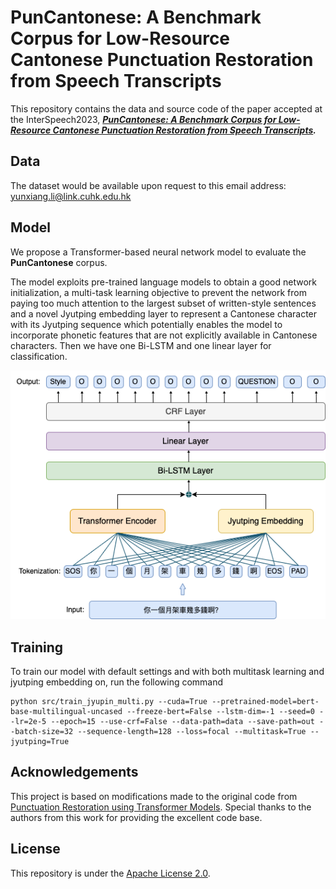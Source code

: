 # PunCantonese: A Benchmark Corpus for Low-Resource Cantonese Punctuation Restoration from Speech Transcripts

This repository contains the data and source code of the  paper accepted at the InterSpeech2023, ***[PunCantonese: A Benchmark Corpus for Low-Resource Cantonese Punctuation Restoration from Speech Transcripts](https://www.isca-speech.org/archive/pdfs/interspeech_2023/li23z_interspeech.pdf).***


## Data

The dataset would be available upon request to this email address: yunxiang.li@link.cuhk.edu.hk


## Model
We propose a Transformer-based neural network model to evaluate the  **PunCantonese** corpus. 

The model exploits pre-trained language models to obtain a good network initialization, a multi-task learning objective to prevent the network from paying too much attention to the largest subset of written-style sentences and a novel Jyutping embedding layer to represent a Cantonese character with its Jyutping sequence which potentially enables the model to incorporate phonetic features that are not explicitly available in Cantonese characters. Then we have one Bi-LSTM and one linear layer for classification.

![](./assets/model_figure_Mar8.png)


## Training
To train our model with default settings and with both multitask learning and jyutping embedding on, run the following command
```
python src/train_jyupin_multi.py --cuda=True --pretrained-model=bert-base-multilingual-uncased --freeze-bert=False --lstm-dim=-1 --seed=0 --lr=2e-5 --epoch=15 --use-crf=False --data-path=data --save-path=out --batch-size=32 --sequence-length=128 --loss=focal --multitask=True --jyutping=True
```

## Acknowledgements

This project is based on modifications made to the original code from [Punctuation Restoration using Transformer Models](https://github.com/xashru/punctuation-restoration). Special thanks to the authors from this work for providing the excellent code base. 

## License

This repository is under the [Apache License 2.0](https://github.com/apache/.github/blob/main/LICENSE). 
